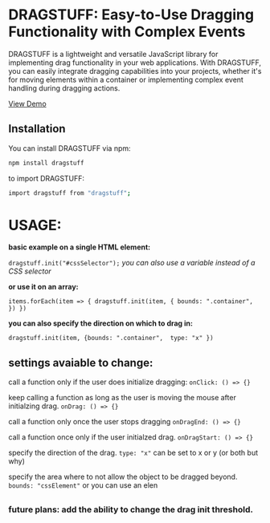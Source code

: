 # DRAGSTUFF: Easy-to-Use Dragging Functionality with Complex Events

DRAGSTUFF is a lightweight and versatile JavaScript library for implementing drag functionality in your web applications. With DRAGSTUFF, you can easily integrate dragging capabilities into your projects, whether it's for moving elements within a container or implementing complex event handling during dragging actions.


[View Demo](https://dragstuff-demo.vercel.app/)



## Installation

You can install DRAGSTUFF via npm:

```bash
npm install dragstuff 
```



to import DRAGSTUFF:
```bash
import dragstuff from "dragstuff";
```


# USAGE:

**basic example on a single HTML element:**

`dragstuff.init("#cssSelector");`
_you can also use a variable instead of a CSS selector_


**or use it on an array:**

`items.forEach(item => {
            dragstuff.init(item, {
                bounds: ".container",
            })
        })` 

**you can also specify the direction on which to drag in:**

`dragstuff.init(item, {bounds: ".container",  type: "x" })`


## settings avaiable to change:

call a function only if the user does initialize dragging:
`onClick: () => {}`

keep calling a function as long as the user is moving the mouse after initialzing drag. 
`onDrag: () => {}`

call a function only once the user stops dragging
`onDragEnd: () => {}`

call a function once only if the user initialzed drag.
`onDragStart: () => {}` 

specify the direction of the drag. 
`type: "x"` can be set to x or y (or both but why)

specify the area where to not allow the object to be dragged beyond. 
`bounds: "cssElement"` or you can use an elen

##
### future plans: add the ability to change the drag init threshold.